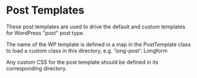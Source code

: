 # Post Templates

These post templates are used to drive the default and custom templates for WordPress "post" post type.

The name of the WP template is defined in a map in the PostTemplate class to load a custom class in this directory, e.g. 'long-post': Longform

Any custom CSS for the post template should be defined in its corresponding directory.
